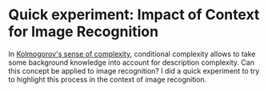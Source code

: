# Quick experiment: Impact of Context for Image Recognition
  
In [Kolmogorov's sense of complexity](https://en.wikipedia.org/wiki/Kolmogorov_complexity), conditional complexity allows to take some background knowledge into account for description complexity. Can this concept be applied to image recognition? I did a quick experiment to try to highlight this process in the context of image recognition.
